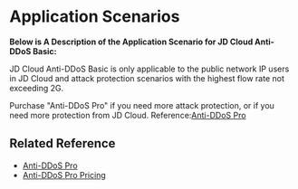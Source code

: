# Application Scenarios

**Below is A Description of the Application Scenario for JD Cloud Anti-DDoS Basic:**

JD Cloud Anti-DDoS Basic is only applicable to the public network IP users in JD Cloud and attack protection scenarios with the highest flow rate not exceeding 2G.

Purchase "Anti-DDoS Pro" if you need more attack protection, or if you need more protection from JD Cloud. Reference:[Anti-DDoS Pro](https://www.jdcloud.com/products/ipanti)

 



## Related Reference

- [Anti-DDoS Pro](https://github.com/jdcloudcom/cn/blob/edit/documentation/Cloud-Security/Anti-DDoS-Pro/Introduction/Product-Overview.md)
- [Anti-DDoS Pro Pricing](https://github.com/jdcloudcom/cn/blob/edit/documentation/Cloud-Security/Anti-DDoS-Pro/Pricing/Billing-Overview.md)
